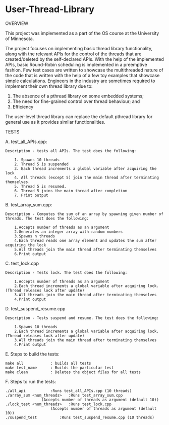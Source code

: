 # User-Thread-Library

OVERVIEW

This project was implemented as a part of the OS course at the University of Minnesota.  

The project focuses on implementing basic thread library functionality, along with the relevant APIs for the control of the threads that are created/deleted by the self-declared APIs. With the help of the implemented APIs, basic Round-Robin scheduling is implemented in a preemptive fashion. Few test cases are written to showcase the multithreaded nature of the code that is written with the help of a few toy examples that showcase simple calculations.
Engineers in the industry are sometimes required to implement their own thread library due to:

1. The absence of a ​pthread​ library on some embedded systems;
2. The need for fine-grained control over thread behaviour; and 
3. Efficiency

The user-level thread library can replace the default pthread library for general use as it provides similar functionalities.

TESTS

A. test_all_APIs.cpp: 

	Description - tests all APIs. The test does the following:
  
		1. Spawns 10 threads
		2. Thread 5 is suspended
		3. Each thread increments a global variable after acquiring the lock
		4. All threads (except 5) join the main thread after terminating themselves.
		5. Thread 5 is resumed.
		6. Thread 5 joins the main thread after completion
		7. Print output

B. test_array_sum.cpp: 

	Description - Computes the sum of an array by spawning given number of threads. The test does the following:
  
		1.Accepts number of threads as an argument
		2.Generates an integer array with random numbers
		3.Spawns n threads
		4.Each thread reads one array element and updates the sum after acquiring the lock
		5.All threads join the main thread after terminating themselves 
		6.Print output
    
C. test_lock.cpp

	Description - Tests lock. The test does the following:
  
		1.Accepts number of threads as an argument
		2.Each thread increments a global variable after acquiring lock. (Thread releases lock after update)
		3.All threads join the main thread after terminating themselves 
		4.Print output
    
D. test_suspend_resume.cpp

	Description - Tests suspend and resume. The test does the following:
  
		1.Spawns 10 threads
		2.Each thread increments a global variable after acquiring lock. (Thread releases lock after update)
		3.All threads join the main thread after terminating themselves 
		4.Print output

E. Steps to build the tests:

	make all 			: builds all tests
	make test_name		: Builds the particular test
	make clean			: Deletes the object files for all tests

F. Steps to run the tests:

	./all_api			:Runs test_all_APIs.cpp (10 threads)
	./array_sum <num_threads>	:Runs test_array_sum.cpp
					(Accepts number of threads as argument (default 10))
	./lock_test <num_threads>	:Runs test_lock.cpp
						(Accepts number of threads as argument (default 10))
	./suspend_test			:Runs test_suspend_resume.cpp (10 threads)



